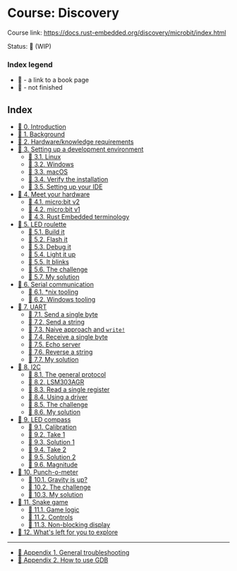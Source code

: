 # Course: Discovery

Course link: https://docs.rust-embedded.org/discovery/microbit/index.html

Status: 🚧 (WIP)

### Index legend

- 📝 - a link to a book page
- 🚧 - not finished

## Index

- [📝 0. Introduction](https://docs.rust-embedded.org/discovery/microbit/index.html)
- [📝 1. Background](https://docs.rust-embedded.org/discovery/microbit/01-background/index.html)
- [📝 2. Hardware/knowledge requirements](https://docs.rust-embedded.org/discovery/microbit/02-requirements/index.html)
- [📝 3. Setting up a development environment](https://docs.rust-embedded.org/discovery/microbit/03-setup/index.html)
    - [📝 3.1. Linux](https://docs.rust-embedded.org/discovery/microbit/03-setup/linux.html)
    - [📝 3.2. Windows](https://docs.rust-embedded.org/discovery/microbit/03-setup/windows.html)
    - [📝 3.3. macOS](https://docs.rust-embedded.org/discovery/microbit/03-setup/macos.html)
    - [📝 3.4. Verify the installation](https://docs.rust-embedded.org/discovery/microbit/03-setup/verify.html)
    - [📝 3.5. Setting up your IDE](https://docs.rust-embedded.org/discovery/microbit/03-setup/IDE.html)
- [🚧 4. Meet your hardware](https://docs.rust-embedded.org/discovery/microbit/04-meet-your-hardware/index.html)
    - [🚧 4.1. micro:bit v2](https://docs.rust-embedded.org/discovery/microbit/04-meet-your-hardware/microbit-v2.html)
    - [🚧 4.2. micro:bit v1](https://docs.rust-embedded.org/discovery/microbit/04-meet-your-hardware/microbit-v1.html)
    - [🚧 4.3. Rust Embedded terminology](https://docs.rust-embedded.org/discovery/microbit/04-meet-your-hardware/terminology.html)
- [🚧 5. LED roulette](https://docs.rust-embedded.org/discovery/microbit/05-led-roulette/index.html)
    - [🚧 5.1. Build it](https://docs.rust-embedded.org/discovery/microbit/05-led-roulette/build-it.html)
    - [🚧 5.2. Flash it](https://docs.rust-embedded.org/discovery/microbit/05-led-roulette/flash-it.html)
    - [🚧 5.3. Debug it](https://docs.rust-embedded.org/discovery/microbit/05-led-roulette/debug-it.html)
    - [🚧 5.4. Light it up](https://docs.rust-embedded.org/discovery/microbit/05-led-roulette/light-it-up.html)
    - [🚧 5.5. It blinks](https://docs.rust-embedded.org/discovery/microbit/05-led-roulette/it-blinks.html)
    - [🚧 5.6. The challenge](https://docs.rust-embedded.org/discovery/microbit/05-led-roulette/the-challenge.html)
    - [🚧 5.7. My solution](https://docs.rust-embedded.org/discovery/microbit/05-led-roulette/my-solution.html)
- [🚧 6. Serial communication](https://docs.rust-embedded.org/discovery/microbit/06-serial-communication/index.html)
    - [🚧 6.1. \*nix tooling](https://docs.rust-embedded.org/discovery/microbit/06-serial-communication/nix-tooling.html)
    - [🚧 6.2. Windows tooling](https://docs.rust-embedded.org/discovery/microbit/06-serial-communication/windows-tooling.html)
- [🚧 7. UART](https://docs.rust-embedded.org/discovery/microbit/07-uart/index.html)
    - [🚧 7.1. Send a single byte](https://docs.rust-embedded.org/discovery/microbit/07-uart/send-a-single-byte.html)
    - [🚧 7.2. Send a string](https://docs.rust-embedded.org/discovery/microbit/07-uart/send-a-string.html)
    - [🚧 7.3. Naive approach and
      `write!`](https://docs.rust-embedded.org/discovery/microbit/07-uart/naive-approch-write.html)
    - [🚧 7.4. Receive a single byte](https://docs.rust-embedded.org/discovery/microbit/07-uart/receive-a-single-byte.html)
    - [🚧 7.5. Echo server](https://docs.rust-embedded.org/discovery/microbit/07-uart/echo-server.html)
    - [🚧 7.6. Reverse a string](https://docs.rust-embedded.org/discovery/microbit/07-uart/reverse-a-string.html)
    - [🚧 7.7. My solution](https://docs.rust-embedded.org/discovery/microbit/07-uart/my-solution.html)
- [🚧 8. I2C](https://docs.rust-embedded.org/discovery/microbit/08-i2c/index.html)
    - [🚧 8.1. The general protocol](https://docs.rust-embedded.org/discovery/microbit/08-i2c/the-general-protocol.html)
    - [🚧 8.2. LSM303AGR](https://docs.rust-embedded.org/discovery/microbit/08-i2c/lsm303agr.html)
    - [🚧 8.3. Read a single register](https://docs.rust-embedded.org/discovery/microbit/08-i2c/read-a-single-register.html)
    - [🚧 8.4. Using a driver](https://docs.rust-embedded.org/discovery/microbit/08-i2c/using-a-driver.html)
    - [🚧 8.5. The challenge](https://docs.rust-embedded.org/discovery/microbit/08-i2c/the-challenge.html)
    - [🚧 8.6. My solution](https://docs.rust-embedded.org/discovery/microbit/08-i2c/my-solution.html)
- [🚧 9. LED compass](https://docs.rust-embedded.org/discovery/microbit/09-led-compass/index.html)
    - [🚧 9.1. Calibration](https://docs.rust-embedded.org/discovery/microbit/09-led-compass/calibration.html)
    - [🚧 9.2. Take 1](https://docs.rust-embedded.org/discovery/microbit/09-led-compass/take-1.html)
    - [🚧 9.3. Solution 1](https://docs.rust-embedded.org/discovery/microbit/09-led-compass/solution-1.html)
    - [🚧 9.4. Take 2](https://docs.rust-embedded.org/discovery/microbit/09-led-compass/take-2.html)
    - [🚧 9.5. Solution 2](https://docs.rust-embedded.org/discovery/microbit/09-led-compass/solution-2.html)
    - [🚧 9.6. Magnitude](https://docs.rust-embedded.org/discovery/microbit/09-led-compass/magnitude.html)
- [🚧 10. Punch-o-meter](https://docs.rust-embedded.org/discovery/microbit/10-punch-o-meter/index.html)
    - [🚧 10.1. Gravity is up?](https://docs.rust-embedded.org/discovery/microbit/10-punch-o-meter/gravity-is-up.html)
    - [🚧 10.2. The challenge](https://docs.rust-embedded.org/discovery/microbit/10-punch-o-meter/the-challenge.html)
    - [🚧 10.3. My solution](https://docs.rust-embedded.org/discovery/microbit/10-punch-o-meter/my-solution.html)
- [🚧 11. Snake game](https://docs.rust-embedded.org/discovery/microbit/11-snake-game/index.html)
    - [🚧 11.1. Game logic](https://docs.rust-embedded.org/discovery/microbit/11-snake-game/game-logic.html)
    - [🚧 11.2. Controls](https://docs.rust-embedded.org/discovery/microbit/11-snake-game/controls.html)
    - [🚧 11.3. Non-blocking display](https://docs.rust-embedded.org/discovery/microbit/11-snake-game/nonblocking-display.html)
- [🚧 12. What's left for you to explore](https://docs.rust-embedded.org/discovery/microbit/explore.html)

---

- [🚧 Appendix 1. General troubleshooting](https://docs.rust-embedded.org/discovery/microbit/appendix/1-general-troubleshooting/index.html)
- [🚧 Appendix 2. How to use GDB](https://docs.rust-embedded.org/discovery/microbit/appendix/2-how-to-use-gdb/index.html)
